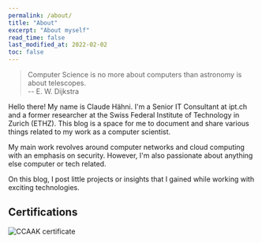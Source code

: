 ```yaml
---
permalink: /about/
title: "About"
excerpt: "About myself"
read_time: false
last_modified_at: 2022-02-02
toc: false
---
```


> Computer Science is no more about computers than astronomy is about
> telescopes.  
-- E. W. Dijkstra

Hello there! My name is Claude Hähni. I'm a Senior IT Consultant at ipt.ch and a former researcher at the Swiss Federal Institute of
Technology in Zurich (ETHZ).
This blog is a space for me to document and share various things related to my work
as a computer scientist.

My main work revolves around computer networks and cloud computing with an emphasis on
security.
However, I'm also passionate about anything else computer or tech related.

On this blog, I post little projects or insights that I gained while working
with exciting technologies.

## Certifications

<div data-iframe-width="150" data-iframe-height="270" data-share-badge-id="7db0f560-3404-40de-89be-6a6bbf97853c" data-share-badge-host="https://www.credly.com"></div><script type="text/javascript" async src="//cdn.credly.com/assets/utilities/embed.js"></script>

![CCAAK certificate](https://api.accredible.com/v1/frontend/credential_website_embed_image/certificate/83235023)
